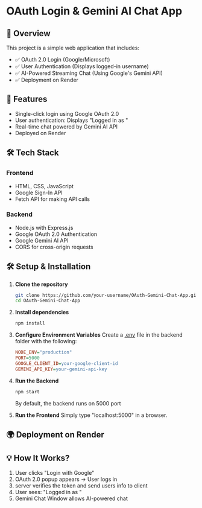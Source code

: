 # OAuth Login & Gemini AI Chat App

## 📌 Overview

This project is a simple web application that includes:

- ✅ OAuth 2.0 Login (Google/Microsoft)
- ✅ User Authentication (Displays logged-in username)
- ✅ AI-Powered Streaming Chat (Using Google's Gemini API)
- ✅ Deployment on Render

## 🚀 Features

- Single-click login using Google OAuth 2.0
- User authentication: Displays "Logged in as <username>"
- Real-time chat powered by Gemini AI API
- Deployed on Render

## 🛠 Tech Stack

### Frontend

- HTML, CSS, JavaScript
- Google Sign-In API
- Fetch API for making API calls

### Backend

- Node.js with Express.js
- Google OAuth 2.0 Authentication
- Google Gemini AI API
- CORS for cross-origin requests

## 🛠 Setup & Installation

1. **Clone the repository**

   ```bash
   git clone https://github.com/your-username/OAuth-Gemini-Chat-App.git
   cd OAuth-Gemini-Chat-App
   ```

2. **Install dependencies**

   ```bash
   npm install
   ```

3. **Configure Environment Variables**
   Create a [.env](http://_vscodecontentref_/4) file in the backend folder with the following:

   ```ini
   NODE_ENV="production"
   PORT=5000
   GOOGLE_CLIENT_ID=your-google-client-id
   GEMINI_API_KEY=your-gemini-api-key
   ```

4. **Run the Backend**

   ```bash
   npm start
   ```

   By default, the backend runs on 5000 port

5. **Run the Frontend**
   Simply type "localhost:5000" in a browser.

## 🌍 Deployment on Render

## 💡 How It Works?

1. User clicks "Login with Google"
2. OAuth 2.0 popup appears → User logs in
3. server verifies the token and send users info to client
4. User sees: "Logged in as <username>"
5. Gemini Chat Window allows AI-powered chat
